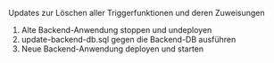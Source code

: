 Updates zur Löschen aller Triggerfunktionen und deren Zuweisungen

1. Alte Backend-Anwendung stoppen und undeployen
2. update-backend-db.sql gegen die Backend-DB ausführen
3. Neue Backend-Anwendung deployen und starten
